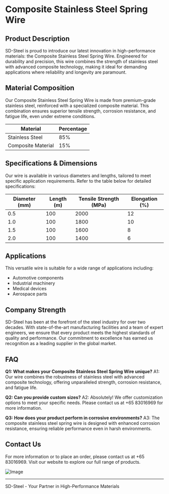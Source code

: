 # Composite Stainless Steel Spring Wire

## Product Description

SD-Steel is proud to introduce our latest innovation in high-performance materials: the Composite Stainless Steel Spring Wire. Engineered for durability and precision, this wire combines the strength of stainless steel with advanced composite technology, making it ideal for demanding applications where reliability and longevity are paramount.

## Material Composition

Our Composite Stainless Steel Spring Wire is made from premium-grade stainless steel, reinforced with a specialized composite material. This combination ensures superior tensile strength, corrosion resistance, and fatigue life, even under extreme conditions.

| Material | Percentage |
|----------|------------|
| Stainless Steel | 85% |
| Composite Material | 15% |

## Specifications & Dimensions

Our wire is available in various diameters and lengths, tailored to meet specific application requirements. Refer to the table below for detailed specifications:

| Diameter (mm) | Length (m) | Tensile Strength (MPa) | Elongation (%) |
|---------------|------------|------------------------|----------------|
| 0.5           | 100        | 2000                   | 12             |
| 1.0           | 100        | 1800                   | 10             |
| 1.5           | 100        | 1600                   | 8              |
| 2.0           | 100        | 1400                   | 6              |

## Applications

This versatile wire is suitable for a wide range of applications including:
- Automotive components
- Industrial machinery
- Medical devices
- Aerospace parts

## Company Strength

SD-Steel has been at the forefront of the steel industry for over two decades. With state-of-the-art manufacturing facilities and a team of expert engineers, we ensure that every product meets the highest standards of quality and performance. Our commitment to excellence has earned us recognition as a leading supplier in the global market.

## FAQ

**Q1: What makes your Composite Stainless Steel Spring Wire unique?**
A1: Our wire combines the robustness of stainless steel with advanced composite technology, offering unparalleled strength, corrosion resistance, and fatigue life.

**Q2: Can you provide custom sizes?**
A2: Absolutely! We offer customization options to meet your specific needs. Please contact us at +65 83016969 for more information.

**Q3: How does your product perform in corrosive environments?**
A3: The composite stainless steel spring wire is designed with enhanced corrosion resistance, ensuring reliable performance even in harsh environments.

## Contact Us

For more information or to place an order, please contact us at +65 83016969. Visit our website to explore our full range of products.

![Image](https://github.com/user-attachments/assets/2567258e-e124-4816-932d-1809bd27ef0b)

---

SD-Steel - Your Partner in High-Performance Materials